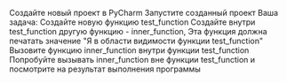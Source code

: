 Создайте новый проект в PyCharm
Запустите созданный проект
Ваша задача:
Создайте новую функцию test_function
Создайте внутри test_function другую функцию - inner_function, Эта функция должна печатать значение "Я в области видимости функции test_function"
Вызовите функцию inner_function внутри функции test_function
Попробуйте вызывать inner_function вне функции test_function и посмотрите на результат выполнения программы
